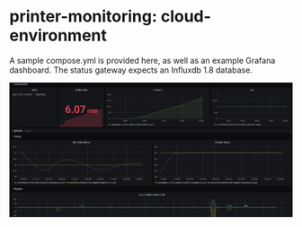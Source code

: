 # printer-monitoring: cloud-environment

A sample compose.yml is provided here, as well as an example Grafana dashboard. The status gateway expects an Influxdb 1.8 database.

![](../docs/dashboard.png)
